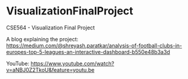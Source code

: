 # VisualizationFinalProject
CSE564 - Visualization Final Project

A blog explaining the project:
https://medium.com/@shreyash.paratkar/analysis-of-football-clubs-in-europes-top-5-leagues-an-interactive-dashboard-b550e48b3a3d

YouTube:
https://www.youtube.com/watch?v=aNBJ0Z2TkoU&feature=youtu.be

